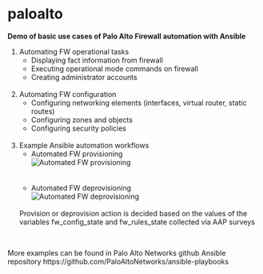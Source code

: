# paloalto

<p><strong>Demo of basic use cases of Palo Alto Firewall automation with Ansible</strong></p>
<ol>
  <li>Automating FW operational tasks<ul>
      <li>Displaying fact information from firewall</li>
      <li>Executing operational mode  commands on firewall</li>
      <li>Creating administrator accounts  </li>    
  </ul></li>  
  <br>
  <li>Automating FW configuration<ul>
      <li>Configuring networking elements (interfaces, virtual router, static routes)</li>
      <li>Configuring zones and objects</li>
      <li>Configuring security policies</li>
  </ul></li>  
  <br>
  <li>Example Ansible automation workflows<ul>
      <li>Automated FW provisioning</li>
        <img src="https://github.com/mzdyb/paloalto/assets/49950423/e9c6c673-df8c-451b-be9f-0e28a438ddbd" alt="Automated FW provisioning" style="display: block; margin-left: auto; margin-right: auto;">
      <br><br>
      <li>Automated FW deprovisioning</li> 
        <img src="https://github.com/mzdyb/paloalto/assets/49950423/33f1f006-1340-4409-b01b-5b99ac8b10c2" alt="Automated FW deprovisioning" style="display: block; margin-left: auto; margin-right: auto;">    
  </ul></li>
  <br>
  Provision or deprovision action is decided based on the values of the variables fw_config_state and fw_rules_state collected via AAP surveys

</ol>
<br>
<p></p>More examples can be found in Palo Alto Networks github Ansible repository https://github.com/PaloAltoNetworks/ansible-playbooks<p>
